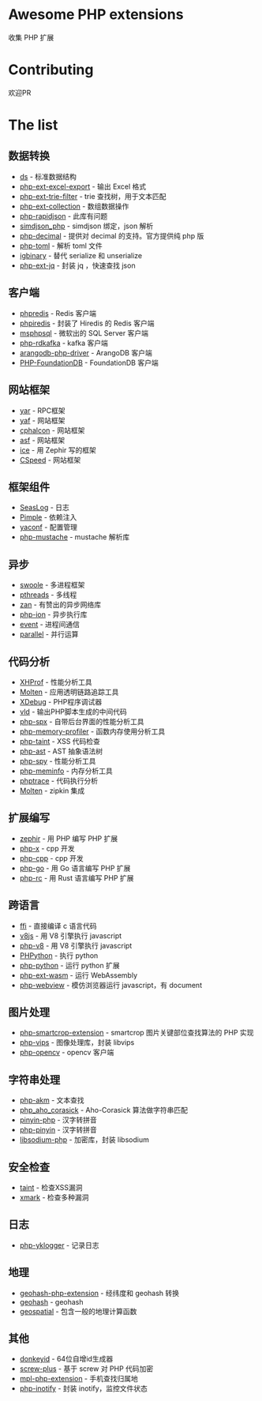 # Awesome PHP extensions
收集 PHP 扩展

# Contributing
欢迎PR

# The list
## 数据转换
- [ds](https://github.com/php-ds/extension) - 标准数据结构
- [php-ext-excel-export](https://github.com/viest/php-ext-excel-export) - 输出 Excel 格式
- [php-ext-trie-filter](https://github.com/wulijun/php-ext-trie-filter) - trie 查找树，用于文本匹配
- [php-ext-collection](https://github.com/viest/php-ext-collection) - 数组数据操作
- [php-rapidjson](https://github.com/rustjason/php-rapidjson) - 此库有问题
- [simdjson_php](https://github.com/crazyxman/simdjson_php) - simdjson 绑定，json 解析
- [php-decimal](https://github.com/php-decimal/extension) - 提供对 decimal 的支持。官方提供纯 php 版
- [php-toml](https://github.com/shukean/php-toml) - 解析 toml 文件
- [igbinary](https://github.com/igbinary/igbinary) - 替代 serialize 和 unserialize
- [php-ext-jq](https://github.com/kjdev/php-ext-jq) - 封装 jq ，快速查找 json

## 客户端
- [phpredis](https://github.com/phpredis/phpredis) - Redis 客户端
- [phpiredis](https://github.com/nrk/phpiredis) - 封装了 Hiredis 的 Redis 客户端
- [msphpsql](https://github.com/Microsoft/msphpsql) - 微软出的 SQL Server 客户端
- [php-rdkafka](https://github.com/arnaud-lb/php-rdkafka) - kafka 客户端
- [arangodb-php-driver](https://github.com/sandrokeil/arangodb-php-driver) - ArangoDB 客户端
- [PHP-FoundationDB](https://github.com/viest/PHP-FoundationDB) - FoundationDB 客户端

## 网站框架
- [yar](https://github.com/laruence/yar) - RPC框架
- [yaf](https://github.com/laruence/yaf) - 网站框架
- [cphalcon](https://github.com/phalcon/cphalcon) - 网站框架
- [asf](https://github.com/yulonghu/asf) - 网站框架
- [ice](https://github.com/ice) - 用 Zephir 写的框架
- [CSpeed](https://github.com/liqiongfan/cspeed) - 网站框架

## 框架组件
- [SeasLog](https://github.com/SeasX/SeasLog) - 日志
- [Pimple](https://github.com/silexphp/Pimple) - 依赖注入
- [yaconf](https://github.com/laruence/yaconf) - 配置管理
- [php-mustache](https://github.com/jbboehr/php-mustache) - mustache 解析库

## 异步
- [swoole](https://github.com/swoole/swoole-src) - 多进程框架
- [pthreads](https://github.com/krakjoe/pthreads) - 多线程
- [zan](https://github.com/youzan/zan) - 有赞出的异步网络库
- [php-ion](https://github.com/php-ion/php-ion) - 异步执行库
- [event](https://bitbucket.org/osmanov/pecl-event) - 进程间通信
- [parallel](https://github.com/krakjoe/parallel) - 并行运算

## 代码分析
- [XHProf](https://github.com/phacility/xhprof) - 性能分析工具
- [Molten](https://github.com/chuan-yun/Molten) - 应用透明链路追踪工具
- [XDebug](https://xdebug.org/) - PHP程序调试器
- [vld](https://github.com/derickr/vld) - 输出PHP脚本生成的中间代码
- [php-spx](https://github.com/NoiseByNorthwest/php-spx) - 自带后台界面的性能分析工具
- [php-memory-profiler](https://github.com/arnaud-lb/php-memory-profiler) - 函数内存使用分析工具
- [php-taint](https://github.com/laruence/taint) - XSS 代码检查
- [php-ast](https://github.com/nikic/php-ast) - AST 抽象语法树
- [php-spy](https://github.com/adsr/phpspy) - 性能分析工具
- [php-meminfo](https://github.com/BitOne/php-meminfo) - 内存分析工具
- [phptrace](https://github.com/Qihoo360/phptrace) - 代码执行分析
- [Molten](https://github.com/chuan-yun/Molten) - zipkin 集成

## 扩展编写
- [zephir](https://github.com/phalcon/zephir) - 用 PHP 编写 PHP 扩展
- [php-x](https://github.com/swoole/phpx) - cpp 开发
- [php-cpp](https://github.com/CopernicaMarketingSoftware/PHP-CPP) - cpp 开发
- [php-go](https://github.com/kitech/php-go) - 用 Go 语言编写 PHP 扩展
- [php-rc](https://github.com/rethinkphp/php-rs) - 用 Rust 语言编写 PHP 扩展

## 跨语言
- [ffi](https://github.com/dstogov/php-ffi) - 直接编译 c 语言代码
- [v8js](https://github.com/phpv8/v8js) - 用 V8 引擎执行 javascript
- [php-v8](https://github.com/phpv8/php-v8) - 用 V8 引擎执行 javascript
- [PHPython](https://github.com/bullsoft/PHPython) - 执行 python
- [php-python](https://github.com/jparise/php-python) - 运行 python 扩展
- [php-ext-wasm](https://github.com/wasmerio/php-ext-wasm) - 运行 WebAssembly
- [php-webview](https://github.com/siara-cc/php_webview) - 模仿浏览器运行 javascript，有 document

## 图片处理
- [php-smartcrop-extension](https://github.com/xymak/php-smartcrop-extension) - smartcrop 图片关键部位查找算法的 PHP 实现
- [php-vips](https://github.com/jcupitt/php-vips) - 图像处理库，封装 libvips
- [php-opencv](https://github.com/hihozhou/php-opencv) - opencv 客户端

## 字符串处理
- [php-akm](https://github.com/imaben/php-akm) - 文本查找
- [php_aho_corasick](https://github.com/ph4r05/php_aho_corasick) - Aho-Corasick 算法做字符串匹配
- [pinyin-php](https://github.com/duguying/pinyin-php) - 汉字转拼音
- [php-pinyin](https://github.com/bullsoft/php-pinyin) - 汉字转拼音
- [libsodium-php](https://github.com/jedisct1/libsodium-php) - 加密库，封装 libsodium

## 安全检查
- [taint](https://github.com/laruence/taint) - 检查XSS漏洞
- [xmark](https://github.com/fate0/xmark) - 检查多种漏洞

## 日志
- [php-yklogger](https://github.com/shukean/php-yklogger) - 记录日志

## 地理
- [geohash-php-extension](https://github.com/taogogo/geohash-php-extention) - 经纬度和 geohash 转换
- [geohash](https://github.com/shenzhe/geohash) - geohash
- [geospatial](https://github.com/php-geospatial/geospatial) - 包含一般的地理计算函数

## 其他
- [donkeyid](https://github.com/osgochina/donkeyid) - 64位自增id生成器
- [screw-plus](https://github.com/del-xiong/screw-plus) - 基于 screw 对 PHP 代码加密
- [mpl-php-extension](https://github.com/taogogo/mpl-php-extension) - 手机查找归属地
- [php-inotify](https://github.com/arnaud-lb/php-inotify) - 封装 inotify，监控文件状态
